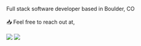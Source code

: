 
Full stack software developer based in Boulder, CO <br><br>
📥  Feel free to reach out at, <br><br>
<a href="https://www.linkedin.com/in/christopher-vidic/"><img src="https://img.shields.io/badge/LinkedIn-0077B5?style=for-the-badge&logo=linkedin&logoColor=white" /></a> <a href = "mailto: chrisvidic.cv@gmail.com"><img src="https://img.shields.io/badge/Gmail-D14836?style=for-the-badge&logo=gmail&logoColor=white" /></a>


